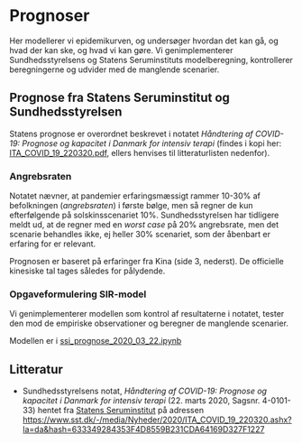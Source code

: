 # Prognoser

Her modellerer vi epidemikurven, og undersøger hvordan det kan gå, og hvad der kan ske, og hvad vi kan gøre.
Vi genimplementerer Sundhedsstyrelsens og Statens Seruminstituts modelberegning, kontrollerer
beregningerne og udvider med de manglende scenarier.

## Prognose fra Statens Seruminstitut og Sundhedsstyrelsen

Statens prognose er overordnet beskrevet i notatet *Håndtering af COVID-19: Prognose og kapacitet i Danmark for intensiv
terapi* (findes i kopi her: [ITA_COVID_19_220320.pdf](ITA_COVID_19_220320.pdf), ellers 
henvises til litteraturlisten nedenfor).

### Angrebsraten 
Notatet nævner, at pandemier erfaringsmæssigt rammer 10-30% af befolkningen (*angrebsraten*) i første bølge, men så 
regner de kun efterfølgende på solskinsscenariet 10%. Sundhedsstyrelsen har tidligere meldt ud, at de regner med en 
*worst case* på 20% angrebsrate, men det scenarie behandles ikke, ej heller 30% scenariet, som der åbenbart er 
erfaring for er relevant.

Prognosen er baseret på erfaringer fra Kina (side 3, nederst). De officielle kinesiske tal tages således 
for pålydende.

### Opgaveformulering SIR-model
Vi genimplementerer modellen som kontrol af resultaterne i notatet, tester den mod de empiriske observationer
og beregner de manglende scenarier.

Modellen er i [ssi_prognose_2020_03_22.ipynb](ssi_prognose_2020_03_22.ipynb)
 
## Litteratur

- Sundhedsstyrelsens notat, *Håndtering af COVID-19: Prognose og kapacitet i Danmark for intensiv terapi* 
(22. marts 2020, Sagsnr. 4-0101-33) hentet fra [Statens Seruminstitut](https://www.sst.dk/-/media/Nyheder/2020/ITA_COVID_19_220320.ashx?la=da&hash=633349284353F4D8559B231CDA64169D327F1227)
på adressen https://www.sst.dk/-/media/Nyheder/2020/ITA_COVID_19_220320.ashx?la=da&hash=633349284353F4D8559B231CDA64169D327F1227


